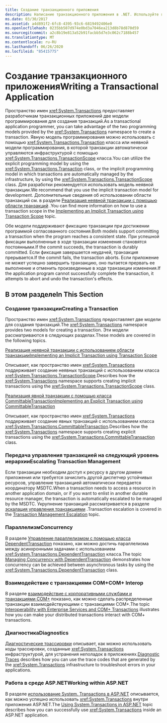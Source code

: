 ```yaml
---
title: Создание транзакционного приложения
description: Написание транзакционного приложения в .NET. Используйте явную или неявную модель программирования с классом Transaction или классом TransactionScope соответственно.
ms.date: 03/30/2017
ms.assetid: a4d891f2-6fc8-4395-93c6-6819492406e0
ms.openlocfilehash: 0235bb507d974e0bd3a7046ea213d8b78d870d59
ms.sourcegitcommit: a2c8b19e813a52b91facbb5d7e3c062c7188b457
ms.translationtype: MT
ms.contentlocale: ru-RU
ms.lasthandoff: 06/26/2020
ms.locfileid: "85415775"
---
```

# <a name="writing-a-transactional-application"></a><span data-ttu-id="d2015-104">Создание транзакционного приложения</span><span class="sxs-lookup"><span data-stu-id="d2015-104">Writing a Transactional Application</span></span>
<span data-ttu-id="d2015-105">Пространство имен <xref:System.Transactions> предоставляет разработчикам транзакционных приложений две модели программирования для создания транзакций.</span><span class="sxs-lookup"><span data-stu-id="d2015-105">As a transactional application programmer, you can take advantage of the two programming models provided by the <xref:System.Transactions> namespace to create a transaction.</span></span> <span data-ttu-id="d2015-106">Явную модель программирования можно использовать с помощью <xref:System.Transactions.Transaction> класса или неявной модели программирования, в которой транзакции автоматически управляются инфраструктурой с помощью <xref:System.Transactions.TransactionScope> класса.</span><span class="sxs-lookup"><span data-stu-id="d2015-106">You can utilize the explicit programming model by using the <xref:System.Transactions.Transaction> class, or the implicit programming model in which transactions are automatically managed by the infrastructure, by using the <xref:System.Transactions.TransactionScope> class.</span></span> <span data-ttu-id="d2015-107">Для разработки рекомендуется использовать модель неявной транзакции.</span><span class="sxs-lookup"><span data-stu-id="d2015-107">We recommend that you use the implicit transaction model for development.</span></span> <span data-ttu-id="d2015-108">Дополнительные сведения об использовании области транзакций см. в разделе [Реализация неявной транзакции с помощью области транзакций](implementing-an-implicit-transaction-using-transaction-scope.md) .</span><span class="sxs-lookup"><span data-stu-id="d2015-108">You can find more information on how to use a transaction scope in the [Implementing an Implicit Transaction using Transaction Scope](implementing-an-implicit-transaction-using-transaction-scope.md) topic.</span></span>  
  
 <span data-ttu-id="d2015-109">Обе модели поддерживают фиксацию транзакции при достижении программой согласованного состояния.</span><span class="sxs-lookup"><span data-stu-id="d2015-109">Both models support committing a transaction when the program reaches a consistent state.</span></span> <span data-ttu-id="d2015-110">При успешной фиксации выполненные в ходе транзакции изменения становятся постоянными.</span><span class="sxs-lookup"><span data-stu-id="d2015-110">If the commit succeeds, the transaction is durably committed.</span></span> <span data-ttu-id="d2015-111">Если фиксация завершается неудачей, транзакция прерывается.</span><span class="sxs-lookup"><span data-stu-id="d2015-111">If the commit fails, the transaction aborts.</span></span> <span data-ttu-id="d2015-112">Если приложение не может успешно завершить транзакцию, оно пытается прервать ее выполнение и отменить произведенные в ходе транзакции изменения.</span><span class="sxs-lookup"><span data-stu-id="d2015-112">If the application program cannot successfully complete the transaction, it attempts to abort and undo the transaction's effects.</span></span>  
  
## <a name="in-this-section"></a><span data-ttu-id="d2015-113">В этом разделе</span><span class="sxs-lookup"><span data-stu-id="d2015-113">In This Section</span></span>  
  
### <a name="creating-a-transaction"></a><span data-ttu-id="d2015-114">Создание транзакции</span><span class="sxs-lookup"><span data-stu-id="d2015-114">Creating a Transaction</span></span>  
 <span data-ttu-id="d2015-115">Пространство имен <xref:System.Transactions> предоставляет две модели для создания транзакций.</span><span class="sxs-lookup"><span data-stu-id="d2015-115">The <xref:System.Transactions> namespace provides two models for creating a transaction.</span></span> <span data-ttu-id="d2015-116">Эти модели рассматриваются в следующих разделах.</span><span class="sxs-lookup"><span data-stu-id="d2015-116">These models are covered in the following topics.</span></span>  
  
 [<span data-ttu-id="d2015-117">Реализация неявной транзакции с использованием области транзакции</span><span class="sxs-lookup"><span data-stu-id="d2015-117">Implementing an Implicit Transaction using Transaction Scope</span></span>](implementing-an-implicit-transaction-using-transaction-scope.md)  
  
 <span data-ttu-id="d2015-118">Описывает, как пространство имен <xref:System.Transactions> поддерживает создание неявных транзакций с использованием класса <xref:System.Transactions.TransactionScope>.</span><span class="sxs-lookup"><span data-stu-id="d2015-118">Describes how the <xref:System.Transactions> namespace supports creating implicit transactions using the <xref:System.Transactions.TransactionScope> class.</span></span>  
  
 [<span data-ttu-id="d2015-119">Реализация явной транзакции с помощью класса CommittableTransaction</span><span class="sxs-lookup"><span data-stu-id="d2015-119">Implementing an Explicit Transaction using CommittableTransaction</span></span>](implementing-an-explicit-transaction-using-committabletransaction.md)  
  
 <span data-ttu-id="d2015-120">Описывает, как пространство имен <xref:System.Transactions> поддерживает создание явных транзакций с использованием класса <xref:System.Transactions.CommittableTransaction>.</span><span class="sxs-lookup"><span data-stu-id="d2015-120">Describes how the <xref:System.Transactions> namespace supports creating explicit transactions using the <xref:System.Transactions.CommittableTransaction> class.</span></span>  
  
### <a name="escalating-transaction-management"></a><span data-ttu-id="d2015-121">Передача управления транзакцией на следующий уровень иерархии</span><span class="sxs-lookup"><span data-stu-id="d2015-121">Escalating Transaction Management</span></span>  
 <span data-ttu-id="d2015-122">Если транзакции необходим доступ к ресурсу в другом домене приложения или требуется зачислить другой диспетчер устойчивых ресурсов, управление транзакцией автоматически передается координатору MSDTC.</span><span class="sxs-lookup"><span data-stu-id="d2015-122">When a transaction needs to access a resource in another application domain, or if you want to enlist in another durable resource manager, the transaction is automatically escalated to be managed by the MSDTC.</span></span> <span data-ttu-id="d2015-123">Укрупнение транзакций рассматривается в разделе [эскалация управления транзакциями](transaction-management-escalation.md) .</span><span class="sxs-lookup"><span data-stu-id="d2015-123">Transaction escalation is covered in the [Transaction Management Escalation](transaction-management-escalation.md) topic.</span></span>  
  
### <a name="concurrency"></a><span data-ttu-id="d2015-124">Параллелизм</span><span class="sxs-lookup"><span data-stu-id="d2015-124">Concurrency</span></span>  
 <span data-ttu-id="d2015-125">В разделе [Управление параллелизмом с помощью класса DependentTransaction](managing-concurrency-with-dependenttransaction.md) показано, как можно достичь параллелизма между асинхронными задачами с использованием <xref:System.Transactions.DependentTransaction> класса.</span><span class="sxs-lookup"><span data-stu-id="d2015-125">The topic [Managing Concurrency with DependentTransaction](managing-concurrency-with-dependenttransaction.md) demonstrates how concurrency can be achieved between asynchronous tasks by using the <xref:System.Transactions.DependentTransaction> class.</span></span>  
  
### <a name="com-interop"></a><span data-ttu-id="d2015-126">Взаимодействие с транзакциями COM+</span><span class="sxs-lookup"><span data-stu-id="d2015-126">COM+ Interop</span></span>  
 <span data-ttu-id="d2015-127">В разделе [взаимодействие с корпоративными службами и транзакциями COM+](interoperability-with-enterprise-services-and-com-transactions.md) показано, как можно сделать распределенные транзакции взаимодействующими с транзакциями COM+.</span><span class="sxs-lookup"><span data-stu-id="d2015-127">The topic [Interoperability with Enterprise Services and COM+ Transactions](interoperability-with-enterprise-services-and-com-transactions.md) illustrates how you can make your distributed transactions interact with COM+ transactions.</span></span>  
  
### <a name="diagnostics"></a><span data-ttu-id="d2015-128">Диагностика</span><span class="sxs-lookup"><span data-stu-id="d2015-128">Diagnostics</span></span>  
 <span data-ttu-id="d2015-129">[Диагностические трассировки](diagnostic-traces.md) описывает, как можно использовать коды трассировки, созданные <xref:System.Transactions> инфраструктурой, для устранения неполадок в приложениях.</span><span class="sxs-lookup"><span data-stu-id="d2015-129">[Diagnostic Traces](diagnostic-traces.md) describes how you can use the trace codes that are generated by the <xref:System.Transactions> infrastructure to troubleshoot errors in your applications.</span></span>  
  
### <a name="working-within-aspnet"></a><span data-ttu-id="d2015-130">Работа в среде ASP.NET</span><span class="sxs-lookup"><span data-stu-id="d2015-130">Working within ASP.NET</span></span>  
 <span data-ttu-id="d2015-131">В разделе [использование System. Transactions в ASP.NET](using-system-transactions-in-aspnet.md) описывается, как можно успешно использовать <xref:System.Transactions> внутри приложения ASP.NET.</span><span class="sxs-lookup"><span data-stu-id="d2015-131">The [Using System.Transactions in ASP.NET](using-system-transactions-in-aspnet.md) topic describes how you can successfully use <xref:System.Transactions> inside an ASP.NET application.</span></span>
